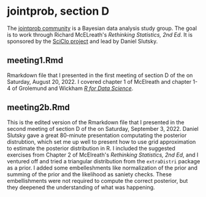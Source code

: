 # jointprob, section D

The [jointprob community](https://scicloj.github.io/docs/community/groups/jointprob/) is a Bayesian data analysis study group.
The goal is to work through Richard McELreath's *Rethinking Statistics, 2nd Ed*.
It is sponsored by the [SciClo project](https://scicloj.github.io) and lead by Daniel Slutsky.

## meeting1.Rmd

Rmarkdown file that I presented in the first meeting of section D of the on Saturday, August 20, 2022. 
I covered chapter 1 of McElreath and chapter 1-4 of Grolemund and Wickham [*R for Data Science*](https://bookdown.org/roy_schumacher/r4ds/).

## meeting2b.Rmd

This is the edited version of the Rmarkdown file that I presented in the second meeting of section D of the on Saturday, September 3, 2022. 
Daniel Slutsky gave a great 80-minute presentation computating the posterior distrubtion, which set me up well to present how to use grid approximation to estimate the posterior distribution in R.
I included the suggested exercises from Chapter 2 of McElreath's *Rethinking Statistics, 2nd Ed*, and I ventured off and tried a triangular distribution from the `extraDistri` package as a prior.
I added some embelleshments like normalization of the prior and summing of the prior and the likelihood as saniety checks.
These embellishments were not required to compute the correct posterior, but they deepened the understanding of what was happening.

